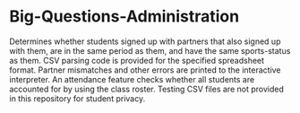 # Big-Questions-Administration
 Determines whether students signed up with partners that also signed up with them, 
 are in the same period as them, and have the same sports-status as them.
 CSV parsing code is provided for the specified spreadsheet format.
 Partner mismatches and other errors are printed to the interactive interpreter.
 An attendance feature checks whether all students are accounted for by using the class roster.
 Testing CSV files are not provided in this repository for student privacy.
